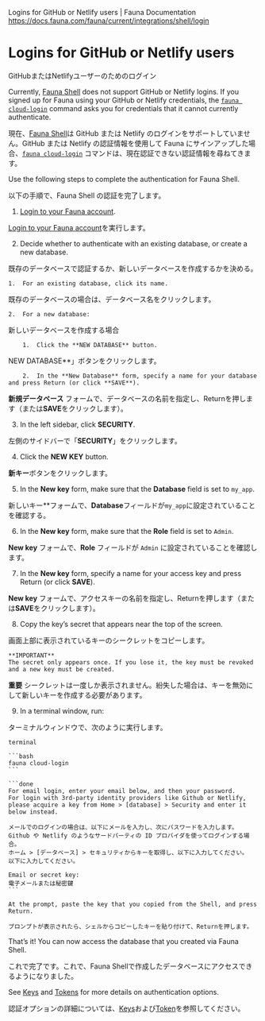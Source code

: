 Logins for GitHub or Netlify users | Fauna Documentation
https://docs.fauna.com/fauna/current/integrations/shell/login

# Logins for GitHub or Netlify users

GitHubまたはNetlifyユーザーのためのログイン

Currently, [Fauna Shell](https://docs.fauna.com/fauna/current/integrations/shell/) does not support GitHub or Netlify logins. If you signed up for Fauna using your GitHub or Netlify credentials, the [`fauna cloud-login`](https://docs.fauna.com/fauna/current/integrations/shell/cloud-login) command asks you for credentials that it cannot currently authenticate.

現在、[Fauna Shell](https://docs.fauna.com/fauna/current/integrations/shell/)は GitHub または Netlify のログインをサポートしていません。GitHub または Netlify の認証情報を使用して Fauna にサインアップした場合、[`fauna cloud-login`](https://docs.fauna.com/fauna/current/integrations/shell/cloud-login) コマンドは、現在認証できない認証情報を尋ねてきます。

Use the following steps to complete the authentication for Fauna Shell.

以下の手順で、Fauna Shell の認証を完了します。

1.  [Login to your Fauna account](https://dashboard.fauna.com/accounts/login).

[Login to your Fauna account](https://dashboard.fauna.com/accounts/login)を実行します。

2.  Decide whether to authenticate with an existing database, or create a new database.

既存のデータベースで認証するか、新しいデータベースを作成するかを決める。

    1.  For an existing database, click its name.

既存のデータベースの場合は、データベース名をクリックします。

    2.  For a new database:

新しいデータベースを作成する場合

        1.  Click the **NEW DATABASE** button.

NEW DATABASE**」ボタンをクリックします。

        2.  In the **New Database** form, specify a name for your database and press Return (or click **SAVE**).

**新規データベース** フォームで、データベースの名前を指定し、Returnを押します（または**SAVE**をクリックします）。

3.  In the left sidebar, click **SECURITY**.

左側のサイドバーで「**SECURITY**」をクリックします。

4.  Click the **NEW KEY** button.

**新キー**ボタンをクリックします。

5.  In the **New key** form, make sure that the **Database** field is set to `my_app`.

新しいキー**フォームで、**Database**フィールドが`my_app`に設定されていることを確認する。

6.  In the **New key** form, make sure that the **Role** field is set to `Admin`.

**New key** フォームで、**Role** フィールドが `Admin` に設定されていることを確認します。

7.  In the **New key** form, specify a name for your access key and press Return (or click **SAVE**).

**New key** フォームで、アクセスキーの名前を指定し、Returnを押します（または**SAVE**をクリックします）。

8.  Copy the key’s secret that appears near the top of the screen.

画面上部に表示されているキーのシークレットをコピーします。

    **IMPORTANT**
    The secret only appears once. If you lose it, the key must be revoked and a new key must be created.

**重要**
シークレットは一度しか表示されません。紛失した場合は、キーを無効にして新しいキーを作成する必要があります。

9.  In a terminal window, run:

ターミナルウィンドウで、次のように実行します。

    terminal

    ```bash
    fauna cloud-login
    ```

    ```done
    For email login, enter your email below, and then your password.
    For login with 3rd-party identity providers like Github or Netlify,
    please acquire a key from Home > [database] > Security and enter it
    below instead.

    メールでのログインの場合は、以下にメールを入力し、次にパスワードを入力します。
    Github や Netlify のようなサードパーティの ID プロバイダを使ってログインする場合。
    ホーム > [データベース] > セキュリティからキーを取得し、以下に入力してください。
    以下に入力してください。

    Email or secret key:
    電子メールまたは秘密鍵
    ```

    At the prompt, paste the key that you copied from the Shell, and press Return.

    プロンプトが表示されたら、シェルからコピーしたキーを貼り付けて、Returnを押します。

That’s it! You can now access the database that you created via Fauna Shell.

これで完了です。これで、Fauna Shellで作成したデータベースにアクセスできるようになりました。

See [Keys](https://docs.fauna.com/fauna/current/security/keys) and [Tokens](https://docs.fauna.com/fauna/current/security/tokens) for more details on authentication options.

認証オプションの詳細については、[Keys](https://docs.fauna.com/fauna/current/security/keys)および[Token](https://docs.fauna.com/fauna/current/security/tokens)を参照してください。

